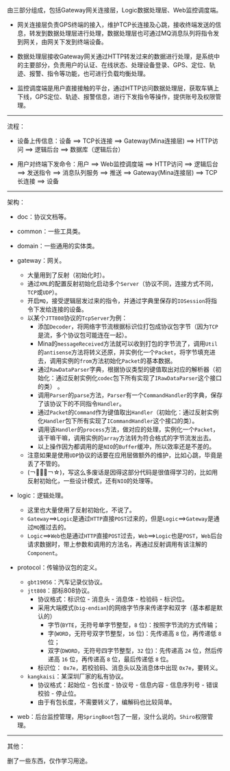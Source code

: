 
由三部分组成，包括Gateway网关连接层，Logic数据处理层、Web监控调度端。  

- 网关连接层负责GPS终端的接入，维护TCP长连接及心跳，接收终端发送的信息，转发到数据处理层进行处理，数据处理层也可通过MQ消息队列将指令发到网关，由网关下发到终端设备。

- 数据处理层接收Gateway网关通过HTTP转发过来的数据进行处理，是系统中的主要部分，负责用户的认证、在线状态、处理设备登录、GPS、定位、轨迹、报警、指令等功能，也可进行负载均衡处理。

- 监控调度端是用户直接接触的平台，通过HTTP访问数据处理层，获取车辆上下线，GPS定位、轨迹、报警信息，进行下发指令等操作，提供账号及权限管理。

---

流程：
 
- 设备上传信息：设备 ==> TCP长连接 ==> Gateway(Mina连接层) ==> HTTP访问 ==> 逻辑后台 ==> 数据库（逻辑后台）

- 用户对终端下发命令：用户 ==> Web监控调度端 ==> HTTP访问 ==> 逻辑后台 ==> 发送指令 ==> 消息队列服务 ==> 推送 ==> Gateway(Mina连接层) ==> TCP长连接 ==> 设备


---

架构：

* doc：协议文档等。

* common：一些工具类。

* domain：一些通用的实体类。

* gateway：网关。
    * 大量用到了反射（初始化时）。
    * 通过`XML`的配置反射初始化启动多个`Server`（协议不同，连接方式不同，`TCP`或`UDP`）。
    * 开启`MQ`，接受逻辑层发过来的指令，并通过字典里保存的`IOSession`将指令下发给连接的设备。
    * 以某个`JTT808`协议的`TcpServer`为例：
        * 添加`Decoder`，将网络字节流根据标识位打包成协议包字节（因为`TCP`是流，多个协议包可能连在一起）。
        * Mina的`messageReceived`方法就可以收到打包的字节流了，调用`Util`的`antisense`方法将转义还原，并实例化一个`Packet`，将字节填充进去，调用实例的`from`方法初始化`Packet`的基本数据。
        * 通过`RawDataParser`字典，根据协议类型的键值取出对应的解析器（初始化：通过反射实例化`codec`包下所有实现了`IRawDataParser`这个接口的类） 。
        * 调用`Parser`的`parse`方法，`Parser`有一个`CommandHandler`的字典，保存了该协议下的不同指令`Handler`。
        * 通过`Packet`的`Command`作为键值取出`Handler`（初始化：通过反射实例化`Handler`包下所有实现了`ICommandHandler`这个接口的类）。
        * 调用该`Handler`的`process`方法，做对应的处理，实例化一个`Packet`，该干嘛干嘛，调用实例的`array`方法转为符合格式的字节流发出去。
        * 以上操作因为都调用的是`NIO`的`Buffer`缓冲，所以效率还是不差的。
    * 注意如果是使用`UDP`协议的话要在应用层做额外的维护，比如心跳，毕竟是丢了不管的。
    * (￢︿̫̿￢☆)，写这么多废话是因得这部分代码是很值得学习的，比如用反射初始化，一些设计模式，还有`NIO`的处理等。

* logic：逻辑处理。
    * 这里也大量使用了反射初始化，不说了。
    * `Gateway`==>`Logic`是通过`HTTP`直接`POST`过来的，但是`Logic`==>`Gateway`是通过`MQ`推过去的。
    * `Logic`==>`Web`也是通过`HTTP`直接`POST`过去，`Web`==>`Logic`也是`POST`，`Web`后台请求数据时，带上参数和调用的方法名，再通过反射调用有该注解的`Component`。
    
* protocol：传输协议包的定义。
    * `gbt19056`：汽车记录仪协议。
    * `jtt808`：部标808协议。
        * 协议格式：标识位 - 消息头 - 消息体 - 检验码 - 标识位。
        * 采用大端模式(`big-endian`)的网络字节序来传递字和双字（基本都是默认的）
            * 字节(`BYTE`，无符号单字节整型，`8` 位)：按照字节流的方式传输；
            * 字(`WORD`，无符号双字节整型，`16` 位)：先传递高 `8` 位，再传递低 `8` 位；
            * 双字(`DWORD`，无符号四字节整型，`32` 位)：先传递高 `24` 位，然后传递高 `16` 位，再传递高 `8` 位，最后传递低 `8` 位。
        * 标识位： `0x7e`，若校验码、消息头以及消息体中出现 `0x7e`，要转义。
    * `kangkaisi`：某深圳厂家的私有协议。
        * 协议格式：起始位 - 包长度 - 协议号 - 信息内容 - 信息序列号 - 错误校验 - 停止位。
        * 由于有包长度，不需要转义了，编解码也比较简单。

* web：后台监控管理，用`SpringBoot`包了一层，没什么说的。`Shiro`权限管理。


---

其他：

删了一些东西，仅作学习用途。

